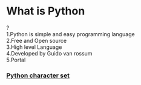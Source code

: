 <H1>What is Python</H1> ?
<br>
1.Python is simple and easy programming language 
<br>
2.Free and Open source
<br>
3.High level Language
<br>
4.Developed by Guido van rossum
<br>
5.Portal

<H3> <u>
Python character set </u>
</H3>




